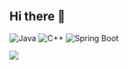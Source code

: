## Hi there 👋

![Java](https://img.shields.io/badge/Java-007396?style=flat&logo=java&logoColor=white)
![C++](https://img.shields.io/badge/C++-00599C?style=flat&logo=c%2B%2B&logoColor=white)
![Spring Boot](https://img.shields.io/badge/SpringBoot-6DB33F?style=flat&logo=spring-boot&logoColor=white)

<a href="https://github.com/devxb/gitanimals">
  <img src="https://render.gitanimals.org/farms/yuna569"/>
</a>

<!--![Yuna's GitHub stats](https://github-readme-stats.vercel.app/api?username=yuna569&show_icons=true&theme=radical)-->

<!--
**yuna569/yuna569** is a ✨ _special_ ✨ repository because its `README.md` (this file) appears on your GitHub profile.

Here are some ideas to get you started:

- 🔭 I’m currently working on ...
- 🌱 I’m currently learning ...
- 👯 I’m looking to collaborate on ...
- 🤔 I’m looking for help with ...
- 💬 Ask me about ...
- 📫 How to reach me: ...
- 😄 Pronouns: ...
- ⚡ Fun fact: ...
-->
